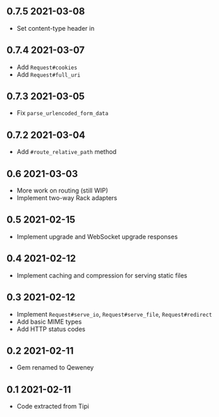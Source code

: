 ## 0.7.5 2021-03-08

- Set content-type header in 

## 0.7.4 2021-03-07

- Add `Request#cookies`
- Add `Request#full_uri`

## 0.7.3 2021-03-05

- Fix `parse_urlencoded_form_data`

## 0.7.2 2021-03-04

- Add `#route_relative_path` method

## 0.6 2021-03-03

- More work on routing (still WIP)
- Implement two-way Rack adapters

## 0.5 2021-02-15

- Implement upgrade and WebSocket upgrade responses

## 0.4 2021-02-12

- Implement caching and compression for serving static files

## 0.3 2021-02-12

- Implement `Request#serve_io`, `Request#serve_file`, `Request#redirect`
- Add basic MIME types
- Add HTTP status codes

## 0.2 2021-02-11

- Gem renamed to Qeweney

## 0.1 2021-02-11

- Code extracted from Tipi
